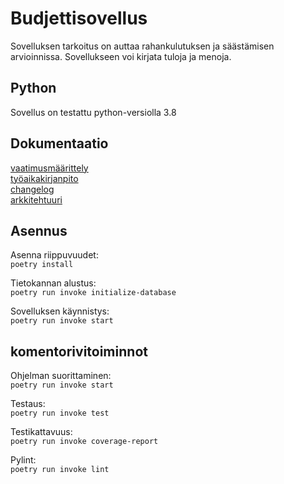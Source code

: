 # Budjettisovellus

Sovelluksen tarkoitus on auttaa rahankulutuksen ja säästämisen arvioinnissa. Sovellukseen voi kirjata tuloja ja menoja.

## Python

Sovellus on testattu python-versiolla 3.8

## Dokumentaatio

[vaatimusmäärittely](./harjoitustyo/dokumentaatio/vaatimusmaarittely.md)  
[työaikakirjanpito](./harjoitustyo/dokumentaatio/tyoaikakirjanpito.md)  
[changelog](./harjoitustyo/dokumentaatio/changelog.md)  
[arkkitehtuuri](./harjoitustyo/dokumentaatio/arkkitehtuuri.md)  

## Asennus

Asenna riippuvuudet:  
`poetry install`  

Tietokannan alustus:  
`poetry run invoke initialize-database`

Sovelluksen käynnistys:  
`poetry run invoke start`

## komentorivitoiminnot

Ohjelman suorittaminen:  
`poetry run invoke start`

Testaus:  
`poetry run invoke test`

Testikattavuus:  
`poetry run invoke coverage-report`  

Pylint:  
`poetry run invoke lint`